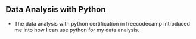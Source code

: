 ## Data Analysis with Python
* The data analysis with python certification in freecodecamp introduced me into how I can use python for my data analysis.
